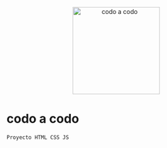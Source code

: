 <p align="center">
  <a href="https://agenciadeaprendizaje.bue.edu.ar/" target="blank"><img src="https://inscripcionesagencia.bue.edu.ar/codoacodo/img/graficos/logoCACsinbloque.png" width="200" alt="codo a codo" /></a>
</p>

# codo a codo

```
Proyecto HTML CSS JS
```